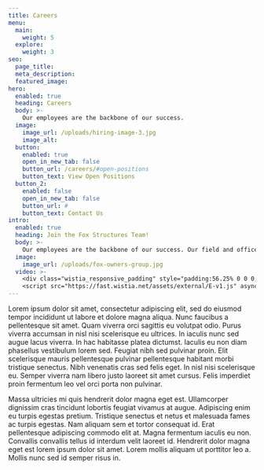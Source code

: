 ```yaml
---
title: Careers
menu:
  main:
    weight: 5
  explore:
    weight: 3
seo:
  page_title:
  meta_description:
  featured_image:
hero: 
  enabled: true
  heading: Careers
  body: >-
    Our employees are the backbone of our success.
  image: 
    image_url: /uploads/hiring-image-3.jpg
    image_alt:
  button:
    enabled: true
    open_in_new_tab: false
    button_url: /careers/#open-positions
    button_text: View Open Positions
  button_2:
    enabled: false
    open_in_new_tab: false
    button_url: #
    button_text: Contact Us
intro: 
  enabled: true
  heading: Join the Fox Structures Team!
  body: >-
    Our employees are the backbone of our success. Our field and office staff represent the best in their respective fields. We offer benefits such as health insurance, vacation pay, holiday pay, 401(k), life insurance, short term disability, and profit sharing. We are experiencing growth and are looking for dependable, self-motivated team members.
  image: 
    image_url: /uploads/fox-owners-group.jpg
  video: >-
    <div class="wistia_responsive_padding" style="padding:56.25% 0 0 0;position:relative;"><div class="wistia_responsive_wrapper" style="height:100%;left:0;position:absolute;top:0;width:100%;"><iframe src="https://fast.wistia.net/embed/iframe/a75s0v1s45?videoFoam=true" title="Tim Video New" allow="autoplay; fullscreen" allowtransparency="true" frameborder="0" scrolling="no" class="wistia_embed" name="wistia_embed" msallowfullscreen width="100%" height="100%"></iframe></div></div>
    <script src="https://fast.wistia.net/assets/external/E-v1.js" async></script>
---
```


Lorem ipsum dolor sit amet, consectetur adipiscing elit, sed do eiusmod tempor incididunt ut labore et dolore magna aliqua. Nunc faucibus a pellentesque sit amet. Quam viverra orci sagittis eu volutpat odio. Purus viverra accumsan in nisl nisi scelerisque eu ultrices. In iaculis nunc sed augue lacus viverra. In hac habitasse platea dictumst. Iaculis eu non diam phasellus vestibulum lorem sed. Feugiat nibh sed pulvinar proin. Elit scelerisque mauris pellentesque pulvinar pellentesque habitant morbi tristique senectus. Nibh venenatis cras sed felis eget. In nisl nisi scelerisque eu. Semper viverra nam libero justo laoreet sit amet cursus. Felis imperdiet proin fermentum leo vel orci porta non pulvinar.

Massa ultricies mi quis hendrerit dolor magna eget est. Ullamcorper dignissim cras tincidunt lobortis feugiat vivamus at augue. Adipiscing enim eu turpis egestas pretium. Tristique senectus et netus et malesuada fames ac turpis egestas. Nam aliquam sem et tortor consequat id. Erat pellentesque adipiscing commodo elit at. Magna fermentum iaculis eu non. Convallis convallis tellus id interdum velit laoreet id. Hendrerit dolor magna eget est lorem ipsum dolor sit amet. Lorem mollis aliquam ut porttitor leo a. Mollis nunc sed id semper risus in.
